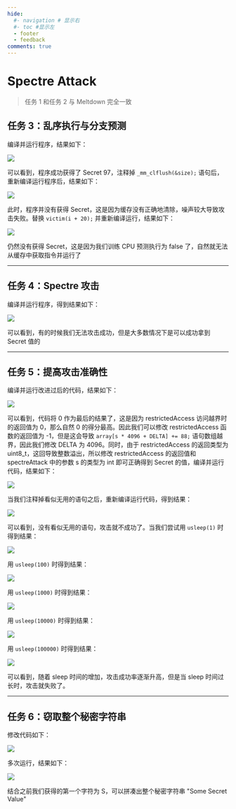 ```yaml
---
hide:
  #- navigation # 显示右
  #- toc #显示左
  - footer
  - feedback
comments: true
---  
```


# Spectre Attack

> 任务 1 和任务 2 与 Meltdown 完全一致

## 任务 3：乱序执行与分支预测

编译并运行程序，结果如下：

![](../../../../../assets/Pasted%20image%2020250826132110.png)

可以看到，程序成功获得了 Secret 97，注释掉 `_mm_clflush(&size);` 语句后，重新编译运行程序后，结果如下：

![](../../../../../assets/Pasted%20image%2020250826132336.png)

此时，程序并没有获得 Secret，这是因为缓存没有正确地清除，噪声较大导致攻击失败。替换 `victim(i + 20);` 并重新编译运行，结果如下：

![](../../../../../assets/Pasted%20image%2020250826132948.png)

仍然没有获得 Secret，这是因为我们训练 CPU 预测执行为 false 了，自然就无法从缓存中获取指令并运行了
***
## 任务 4：Spectre 攻击

编译并运行程序，得到结果如下：

![](../../../../../assets/Pasted%20image%2020250826133624.png)

可以看到，有的时候我们无法攻击成功，但是大多数情况下是可以成功拿到 Secret 值的
***
## 任务 5：提高攻击准确性

编译并运行改进过后的代码，结果如下：

![](../../../../../assets/Pasted%20image%2020250826133845.png)

可以看到，代码将 0 作为最后的结果了，这是因为 restrictedAccess 访问越界时的返回值为 0，那么自然 0 的得分最高。因此我们可以修改 restrictedAccess 函数的返回值为 -1，但是这会导致 `array[s * 4096 + DELTA] += 88;` 语句数组越界，因此我们修改 DELTA 为 4096。同时，由于 restrictedAccess 的返回类型为 uint8_t，这回导致整数溢出，所以修改 restrictedAccess 的返回值和spectreAttack 中的参数 s 的类型为 int 即可正确得到 Secret 的值，编译并运行代码，结果如下：

![](../../../../../assets/Pasted%20image%2020250826134758.png)

当我们注释掉看似无用的语句之后，重新编译运行代码，得到结果：

![](../../../../../assets/Pasted%20image%2020250826134944.png)

可以看到，没有看似无用的语句，攻击就不成功了。当我们尝试用 `usleep(1)` 时得到结果：

![](../../../../../assets/Pasted%20image%2020250826135115.png)

用 `usleep(100)` 时得到结果：

![](../../../../../assets/Pasted%20image%2020250826135240.png)

用 `usleep(1000)` 时得到结果：

![](../../../../../assets/Pasted%20image%2020250826135324.png)

用 `usleep(10000)` 时得到结果：

![](../../../../../assets/Pasted%20image%2020250826135415.png)

用 `usleep(100000)` 时得到结果：

![](../../../../../assets/Pasted%20image%2020250826135720.png)

可以看到，随着 sleep 时间的增加，攻击成功率逐渐升高，但是当 sleep 时间过长时，攻击就失败了。
***
## 任务 6：窃取整个秘密字符串

修改代码如下：

![](../../../../../assets/Pasted%20image%2020250826141116.png)

多次运行，结果如下：

![](../../../../../assets/Pasted%20image%2020250826141017.png)

结合之前我们获得的第一个字符为 S，可以拼凑出整个秘密字符串 "Some Secret Value"
